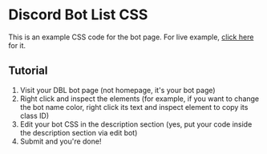 # Discord Bot List CSS
This is an example CSS code for the bot page. For live example, [click here](https://top.gg/bot/619613322903420929) for it.

## Tutorial

1. Visit your DBL bot page (not homepage, it's your bot page)
2. Right click and inspect the elements (for example, if you want to change the bot name color, right click its text and inspect element to copy its class ID)
3. Edit your bot CSS in the description section (yes, put your code inside the description section via edit bot)
4. Submit and you're done!
